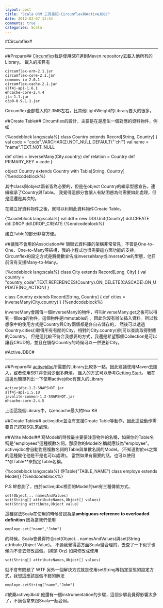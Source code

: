 ```yaml
---
layout: post
title: "Scala ORM 工具筆記-Circumflex與ActiveJDBC"
date: 2012-02-07 13:44
comments: true
categories: Scala 
---
```


#Circumflex#

---

##Prepare##
[Circumflex][]我是使用SBT連到Maven repository去載入他所有的Library。
載入的項目有

    circumflex-orm-2.1.jar
    circumflex-core-2.1.jar
    commons-io-2.0.1
    circumflex-cache-2.1.jar
    slf4j-api-1.6.1
    ehcache-core-2.4.4
    jta-1.1.jar
    c3p0-0.9.1.1.jar

Circumflex全部載入約2.3MB左右，比其他LightWeight的Library要大的很多。

##Create Table##
Circumflex的設計，主要是在是產生一個對應的資料物件，例如

{%codeblock lang:scala%}
class Country extends Record[String, Country] {
  val code = "code".VARCHAR(2).NOT_NULL.DEFAULT("'ch'")
  val name = "name".TEXT.NOT_NULL

  def cities = inverseMany(City.country)
  def relation = Country
  def PRIMARY_KEY = code
}

object Country extends Country with Table[String, Country]
{%endcodeblock%}

其中class與object兩者皆為必要的，但是在object Country的繼承型態宣告，連續繼承了Country與Table。
我覺得這部分會讓人有點困惑為何需要如此處理，但是這還是其次的。

在建立好資料物件之後，就可以利用此資料物件Create Table。

{%codeblock lang:scala%}
    val ddl = new DDLUnit(Country)
    ddl.CREATE
    ddl.DROP
    ddl.DROP_CREATE
{%endcodeblock%}

建立Table的部分非常方便。

##讓我不會用的Association##
關聯式資料庫的架構非常常見，不管是One-to-One、One-to-Many等結構，我的小程式也很需要這方面功能的支持。
Circumflex的設定方式是將變數宣告成inverseMany或inverseOne的型態，他目前沒有支援Many-to-Many。

{%codeblock lang:scala%}
class City extends Record[Long, City] {
  val country = "country_code".TEXT.REFERENCES(Country).ON_DELETE(CASCADE).ON_UPDATE(NO_ACTION)
}

class Country extends Record[String, Country] {
  def cities = inverseMany(City.country)
}
{%endcodeblock%}

inverseMany會回傳一個inverseMany的物件，呼叫inverseMany.get之後可以得到一個seq的物件。這個物件是immutable的
，因此你沒有辦法插入資料。所以我想像中的使用方式是Country與City兩個都是各自去儲存的，
然後可以透過Country.cities()取得所有有關的City，相對的City.country()則可以查詢取得對應的Country。
但是這比較不符合我想要的方式，我還是希望那個Collection是可以讓我CRUD的，並且在儲存Country的時候可以一併更新City。


#ActiveJDBC#

---

##Prepare##
[activejdbc][]所需要的Library比較多一點，因此建議使用Maven去匯入，或者使用SBT將會減少很多麻煩。
匯入的方式可以參考[Getting Start][]。
我在這邊也簡單列出一下使用activejdbc有匯入的Library

    activejdbc-1.2-SNAPSHOT.jar
    slf4j-api-1.5.10
    javalite-common-1.2-SNAPSHOT.jar
    ehcache-core-2.4.5

上面這幾個Library中，以ehcache最大約9xx KB

##Create Table##
activejdbc並沒有支援Create Table等動作，因此這些動作需要自己撰寫SQL來處理。

##Write Model##
寫Model的時候最主要要注意物件的名稱，如果你的Table名稱是"employees"這種複數名詞，那麼你的Model名稱就應該為"employee"。
activejdbc會自動對應複數名詞的Table與單數名詞的Model。(不知道對於es之類的這種變化他是不是也可以處理)。
當然如果有需要的話，也可以使用**@Table**來指定Table名稱。

{%codeblock lang:scala%}
    @Table("TABLE_NAME")
    class employe extends Model{}
{%endcodeblock%}

P.S 幹悲劇了，由於activejdbc裡面的Model的set有三種傳值方式。

    set(Object... namesAndValues)
    set(String[] attributeNames,Object[] values)
    set(String attribute,Object value)

這種寫法Scala在使用的時候會認為是**ambiguous reference to overloaded definition**
因為當我們使用

    employe.set("name","John")
    
的時候，Scala會覺得符合set(Object... namesAndValues)與set(String attribute,Object Value)。
不過我覺得這方面Scala蠻合理的，去查了一下似乎也傾向不會去修改這個。(抱頭 Orz)
如果修改成使用

    set(String[] attributeNames,Object[] values)

就不會有問題了 WTF
另外一個解決方式就是使用setString等指定型態的設定方式，我想這應該是個不錯的解法

    employe.setString("name","John")


#放棄activejdbc#
他還有一個instrumentation的步驟，這個步驟我覺得影響太多了，不適合拿來跟Scala一起合用。



[Circumflex]:http://circumflex.ru/
[activejdbc]:http://code.google.com/p/activejdbc/
[Getting Start]:http://code.google.com/p/activejdbc/wiki/GettingStarted
